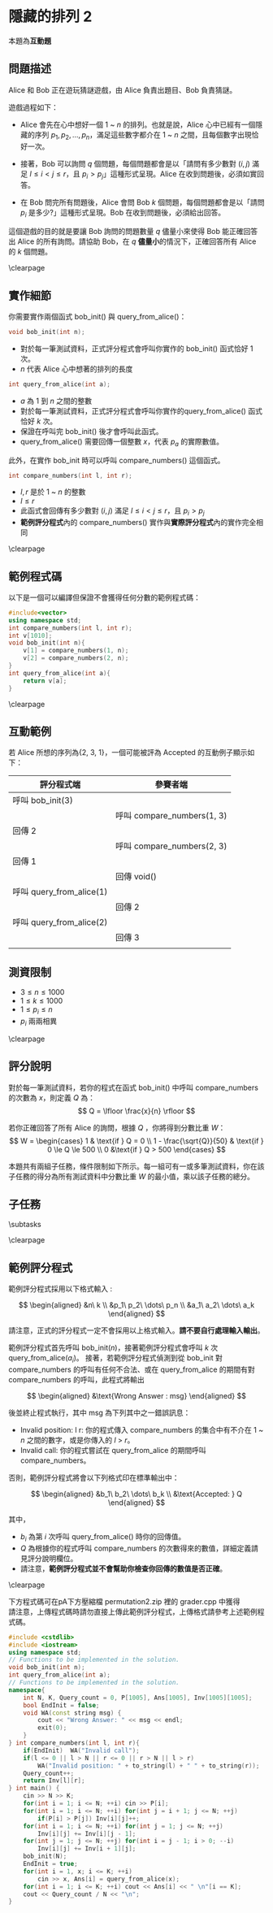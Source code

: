 # 隱藏的排列 2
本題為**互動題**

## 問題描述

Alice 和 Bob 正在遊玩猜謎遊戲，由 Alice 負責出題目、Bob 負責猜謎。

遊戲過程如下：

* Alice 會先在心中想好⼀個 $1$ ~ $n$ 的排列。也就是說，Alice 心中已經有⼀個隱藏的序列 $p_1, p_2, \dots, p_n$，滿足這些數字都介在 $1$ ~ $n$ 之間，且每個數字出現恰好一次。

* 接著，Bob 可以詢問 $q$ 個問題，每個問題都會是以「請問有多少數對 $(i, j)$ 滿足 $l \le i < j \le r$，且 $p_i > p_j$」這種形式呈現。Alice 在收到問題後，必須如實回答。

* 在 Bob 問完所有問題後，Alice 會問 Bob $k$ 個問題，每個問題都會是以「請問 $p_i$ 是多少?」這種形式呈現。Bob 在收到問題後，必須給出回答。

這個遊戲的目的就是要讓 Bob 詢問的問題數量 $q$ 儘量小來使得 Bob 能正確回答出 Alice 的所有詢問。請協助 Bob，在 $q$ **儘量小**的情況下，正確回答所有 Alice 的 $k$ 個問題。

\clearpage

## 實作細節

你需要實作兩個函式 bob_init() 與 query_from_alice()：

```cpp
void bob_init(int n);
```
* 對於每⼀筆測試資料，正式評分程式會呼叫你實作的 bob_init() 函式恰好 1 次。
* $n$ 代表 Alice 心中想著的排列的長度

```cpp
int query_from_alice(int a);
```
* $a$ 為 $1$ 到 $n$ 之間的整數
* 對於每一筆測試資料，正式評分程式會呼叫你實作的query_from_alice() 函式恰好 $k$ 次。
* 保證在呼叫完 bob_init() 後才會呼叫此函式。
* query_from_alice() 需要回傳⼀個整數 $x$，代表 $p_a$ 的實際數值。


此外，在實作 bob_init 時可以呼叫 compare_numbers() 這個函式。

```cpp
int compare_numbers(int l, int r);
```
* $l, r$ 是於 $1$ ~ $n$ 的整數
* $l \le r$
* 此函式會回傳有多少數對 $(i, j)$ 滿足 $l \le i < j \le r$，且 $p_i > p_j$
* **範例評分程式**內的 compare_numbers() 實作與**實際評分程式**內的實作完全相同

\clearpage

## 範例程式碼
以下是一個可以編譯但保證不會獲得任何分數的範例程式碼：
```cpp
#include<vector>
using namespace std;
int compare_numbers(int l, int r);
int v[1010];
void bob_init(int n){
    v[1] = compare_numbers(1, n);
	v[2] = compare_numbers(2, n);
}
int query_from_alice(int a){
    return v[a];
}
```

\clearpage

## 互動範例
若 Alice 所想的序列為{2, 3, 1}，⼀個可能被評為 Accepted 的互動例子顯示如下：

| 評分程式端               | 參賽者端                   |
| ------------------------ | -------------------------- |
| 呼叫 bob_init(3)         |                            |
|                          | 呼叫 compare_numbers(1, 3) |
| 回傳 2                   |                            |
|                          | 呼叫 compare_numbers(2, 3) |
| 回傳 1                   |                            |
|                          | 回傳 void()                |
| 呼叫 query_from_alice(1) |                            |
|                          | 回傳 2                     |
| 呼叫 query_from_alice(2) |                            |
|                          | 回傳 3                     |
|                          |                            |

## 測資限制

* $3 \le n \le 1000$
* $1 \le k \le 1000$
* $1 \le p_i \le n$
* $p_i$ 兩兩相異

\clearpage

## 評分說明

對於每⼀筆測試資料，若你的程式在函式 bob_init() 中呼叫 compare_numbers 的次數為 $x$，則定義 $Q$ 為：
$$
Q = \lfloor \frac{x}{n} \rfloor 
$$

若你正確回答了所有 Alice 的詢問，根據 $Q$ ，你將得到分數比重 $W$：
$$
W =
\begin{cases}
1 & \text{if  } Q = 0 \\
1 - \frac{\sqrt{Q}}{50} & \text{if  } 0 \le Q \le 500 \\
0 &\text{if  }  Q > 500 
\end{cases}
$$

本題共有兩組子任務，條件限制如下所示。每⼀組可有⼀或多筆測試資料，你在該子任務的得分為所有測試資料中分數比重 $W$ 的最小值，乘以該子任務的總分。

## 子任務
\subtasks

\clearpage


## 範例評分程式

範例評分程式採用以下格式輸入 : 

$$
\begin{aligned}
&n\ k \\
&p_1\ p_2\ \dots\ p_n \\
&a_1\ a_2\ \dots\ a_k
\end{aligned}
$$

請注意，正式的評分程式⼀定不會採用以上格式輸入。**請不要自⾏處理輸入輸出**。

範例評分程式⾸先呼叫 bob_init($n$)，接著範例評分程式會呼叫 $k$ 次 query_from_alice($a_i$)。
接著，若範例評分程式偵測到從 bob_init 對 compare_numbers 的呼叫有任何不合法、或在
query_from_alice 的期間有對 compare_numbers 的呼叫，此程式將輸出

$$
\begin{aligned}
&\text{Wrong Answer : msg}
\end{aligned}
$$

後並終⽌程式執⾏，其中 msg 為下列其中之⼀錯誤訊息：

* Invalid position: l r: 你的程式傳入 compare_numbers 的集合中有不介在 $1$ ~ $n$ 之間的數字，或是你傳入的 $l$ > $r$。
* Invalid call: 你的程式嘗試在 query_from_alice 的期間呼叫 compare_numbers。

否則，範例評分程式將會以下列格式印在標準輸出中：

$$
\begin{aligned}
&b_1\ b_2\ \dots\ b_k \\
&\text{Accepted: } Q
\end{aligned}
$$

其中，

* $b_i$ 為第 $i$ 次呼叫 query_from_alice() 時你的回傳值。
* $Q$ 為根據你的程式呼叫 compare_numbers 的次數得來的數值，詳細定義請見評分說明欄位。
* 請注意，**範例評分程式並不會幫助你檢查你回傳的數值是否正確**。

\clearpage

下方程式碼可在pA下方壓縮檔 permutation2.zip 裡的 grader.cpp 中獲得  
請注意，上傳程式碼時請勿直接上傳此範例評分程式，上傳格式請參考上述範例程式碼。
```cpp
#include <cstdlib>
#include <iostream>
using namespace std;
// Functions to be implemented in the solution.
void bob_init(int n);
int query_from_alice(int a);
// Functions to be implemented in the solution.
namespace{
    int N, K, Query_count = 0, P[1005], Ans[1005], Inv[1005][1005];
    bool EndInit = false;
    void WA(const string msg) {
        cout << "Wrong Answer: " << msg << endl;
        exit(0);
    }
} int compare_numbers(int l, int r){
    if(EndInit)  WA("Invalid call");
    if(l <= 0 || l > N || r <= 0 || r > N || l > r)
        WA("Invalid position: " + to_string(l) + " " + to_string(r));
    Query_count++;
    return Inv[l][r];
} int main() {
	cin >> N >> K;
    for(int i = 1; i <= N; ++i) cin >> P[i];
	for(int i = 1; i <= N; ++i) for(int j = i + 1; j <= N; ++j)
		if(P[i] > P[j]) Inv[i][j]++;
	for(int i = 1; i <= N; ++i) for(int j = 1; j <= N; ++j) 
        Inv[i][j] += Inv[i][j - 1];
	for(int j = 1; j <= N; ++j) for(int i = j - 1; i > 0; --i) 
        Inv[i][j] += Inv[i + 1][j];
    bob_init(N);
    EndInit = true;
	for(int i = 1, x; i <= K; ++i)
		cin >> x, Ans[i] = query_from_alice(x);
    for(int i = 1; i <= K; ++i) cout << Ans[i] << " \n"[i == K];
	cout << Query_count / N << "\n";
}
```